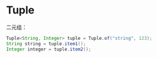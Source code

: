 # Tuple

二元组：

```java
Tuple<String, Integer> tuple = Tuple.of("string", 123);
String string = tuple.item1();
Integer integer = tuple.item2();
```
